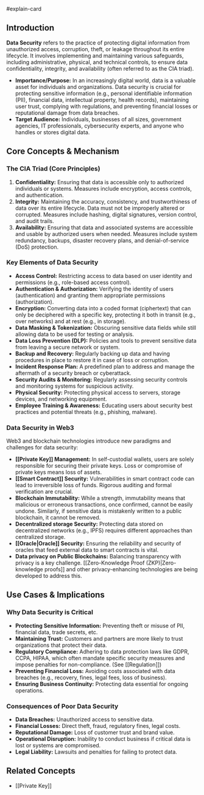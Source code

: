#explain-card

## Introduction

**Data Security** refers to the practice of protecting digital information from unauthorized access, corruption, theft, or leakage throughout its entire lifecycle. It involves implementing and maintaining various safeguards, including administrative, physical, and technical controls, to ensure data confidentiality, integrity, and availability (often referred to as the CIA triad).

- **Importance/Purpose:** In an increasingly digital world, data is a valuable asset for individuals and organizations. Data security is crucial for protecting sensitive information (e.g., personal identifiable information (PII), financial data, intellectual property, health records), maintaining user trust, complying with regulations, and preventing financial losses or reputational damage from data breaches.
- **Target Audience:** Individuals, businesses of all sizes, government agencies, IT professionals, cybersecurity experts, and anyone who handles or stores digital data.

## Core Concepts & Mechanism

### The CIA Triad (Core Principles)

1.  **Confidentiality:** Ensuring that data is accessible only to authorized individuals or systems. Measures include encryption, access controls, and authentication.
2.  **Integrity:** Maintaining the accuracy, consistency, and trustworthiness of data over its entire lifecycle. Data must not be improperly altered or corrupted. Measures include hashing, digital signatures, version control, and audit trails.
3.  **Availability:** Ensuring that data and associated systems are accessible and usable by authorized users when needed. Measures include system redundancy, backups, disaster recovery plans, and denial-of-service (DoS) protection.

### Key Elements of Data Security

- **Access Control:** Restricting access to data based on user identity and permissions (e.g., role-based access control).
- **Authentication & Authorization:** Verifying the identity of users (authentication) and granting them appropriate permissions (authorization).
- **Encryption:** Converting data into a coded format (ciphertext) that can only be deciphered with a specific key, protecting it both in transit (e.g., over networks) and at rest (e.g., in storage).
- **Data Masking & Tokenization:** Obscuring sensitive data fields while still allowing data to be used for testing or analysis.
- **Data Loss Prevention (DLP):** Policies and tools to prevent sensitive data from leaving a secure network or system.
- **Backup and Recovery:** Regularly backing up data and having procedures in place to restore it in case of loss or corruption.
- **Incident Response Plan:** A predefined plan to address and manage the aftermath of a security breach or cyberattack.
- **Security Audits & Monitoring:** Regularly assessing security controls and monitoring systems for suspicious activity.
- **Physical Security:** Protecting physical access to servers, storage devices, and networking equipment.
- **Employee Training & Awareness:** Educating users about security best practices and potential threats (e.g., phishing, malware).

### Data Security in Web3

Web3 and blockchain technologies introduce new paradigms and challenges for data security:

- **[[Private Key]] Management:** In self-custodial wallets, users are solely responsible for securing their private keys. Loss or compromise of private keys means loss of assets.
- **[[Smart Contract]] Security:** Vulnerabilities in smart contract code can lead to irreversible loss of funds. Rigorous auditing and formal verification are crucial.
- **Blockchain Immutability:** While a strength, immutability means that malicious or erroneous transactions, once confirmed, cannot be easily undone. Similarly, if sensitive data is mistakenly written to a public blockchain, it cannot be removed.
- **Decentralized storage Security:** Protecting data stored on decentralized networks (e.g., IPFS) requires different approaches than centralized storage.
- **[[Oracle|Oracle]] Security:** Ensuring the reliability and security of oracles that feed external data to smart contracts is vital.
- **Data privacy on Public Blockchains:** Balancing transparency with privacy is a key challenge. [[Zero-Knowledge Proof (ZKP)|Zero-knowledge proofs]] and other privacy-enhancing technologies are being developed to address this.

## Use Cases & Implications

### Why Data Security is Critical

- **Protecting Sensitive Information:** Preventing theft or misuse of PII, financial data, trade secrets, etc.
- **Maintaining Trust:** Customers and partners are more likely to trust organizations that protect their data.
- **Regulatory Compliance:** Adhering to data protection laws like GDPR, CCPA, HIPAA, which often mandate specific security measures and impose penalties for non-compliance. (See [[Regulation]])
- **Preventing Financial Loss:** Avoiding costs associated with data breaches (e.g., recovery, fines, legal fees, loss of business).
- **Ensuring Business Continuity:** Protecting data essential for ongoing operations.

### Consequences of Poor Data Security

- **Data Breaches:** Unauthorized access to sensitive data.
- **Financial Losses:** Direct theft, fraud, regulatory fines, legal costs.
- **Reputational Damage:** Loss of customer trust and brand value.
- **Operational Disruption:** Inability to conduct business if critical data is lost or systems are compromised.
- **Legal Liability:** Lawsuits and penalties for failing to protect data.

## Related Concepts

- [[Private Key]]
